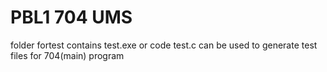 # PBL1 704 UMS
folder fortest contains test.exe or code test.c can be used to generate test files for 704(main) program
